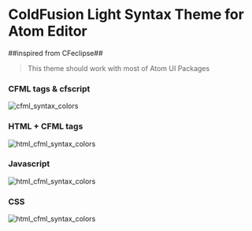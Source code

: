 # ColdFusion Light Syntax Theme for Atom Editor
##inspired from CFeclipse##

>This theme should work with most of Atom UI Packages

### CFML tags & cfscript ###

![cfml_syntax_colors](https://cloud.githubusercontent.com/assets/22228718/18608724/84fd546e-7cf1-11e6-84bb-a4231f08f0eb.jpg)

### HTML + CFML tags ###

![html_cfml_syntax_colors](https://cloud.githubusercontent.com/assets/22228718/18608725/881abc54-7cf1-11e6-922b-6d7343c7f3c2.jpg)

### Javascript ###

![html_cfml_syntax_colors](https://cloud.githubusercontent.com/assets/22228718/18608727/8abd17b8-7cf1-11e6-98cd-0baabf103882.jpg)

### CSS ###

![html_cfml_syntax_colors](https://cloud.githubusercontent.com/assets/22228718/18609150/2c4be0b0-7cfb-11e6-987c-6c147d0a600d.jpg)
